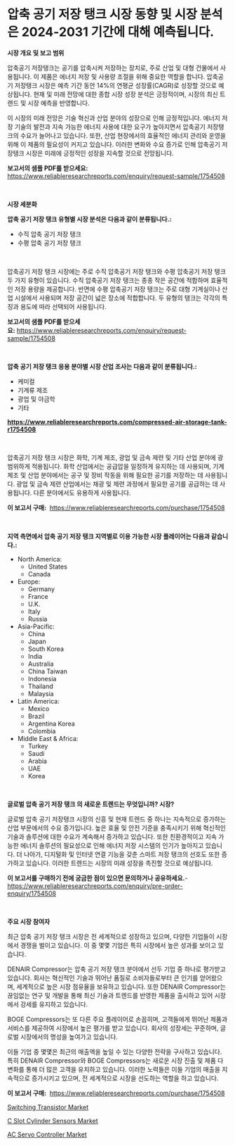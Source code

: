 <p><h1>압축 공기 저장 탱크 시장 동향 및 시장 분석은 2024-2031 기간에 대해 예측됩니다.</h1></p><p><strong>시장 개요 및 보고 범위</strong></p>
<p><p>압축공기 저장탱크는 공기를 압축시켜 저장하는 장치로, 주로 산업 및 대형 건물에서 사용됩니다. 이 제품은 에너지 저장 및 사용량 조절을 위해 중요한 역할을 합니다. 압축공기 저장탱크 시장은 예측 기간 동안 14%의 연평균 성장률(CAGR)로 성장할 것으로 예상됩니다. 현재 및 미래 전망에 대한 종합 시장 성장 분석은 긍정적이며, 시장의 최신 트렌드 및 시장 예측을 반영합니다.</p><p>이 시장의 미래 전망은 기술 혁신과 산업 분야의 성장으로 인해 긍정적입니다. 에너지 저장 기술의 발전과 지속 가능한 에너지 사용에 대한 요구가 높아지면서 압축공기 저장탱크의 수요가 늘어나고 있습니다. 또한, 산업 현장에서의 효율적인 에너지 관리와 운영을 위해 이 제품의 필요성이 커지고 있습니다. 이러한 변화와 수요 증가로 인해 압축공기 저장탱크 시장은 미래에 긍정적인 성장을 지속할 것으로 전망됩니다.</p></p>
<p><strong>보고서의 샘플 PDF를 받으세요:</strong> <a href="https://www.reliableresearchreports.com/enquiry/request-sample/1754508">https://www.reliableresearchreports.com/enquiry/request-sample/1754508</a></p>
<p>&nbsp;</p>
<p><strong>시장 세분화</strong></p>
<p><strong>압축 공기 저장 탱크 유형별 시장 분석은 다음과 같이 분류됩니다.:</strong></p>
<p><ul><li>수직 압축 공기 저장 탱크</li><li>수평 압축 공기 저장 탱크</li></ul></p>
<p>&nbsp;</p>
<p><p>압축공기 저장 탱크 시장에는 주로 수직 압축공기 저장 탱크와 수평 압축공기 저장 탱크 두 가지 유형이 있습니다. 수직 압축공기 저장 탱크는 종종 작은 공간에 적합하며 효율적인 저장 용량을 제공합니다. 반면에 수평 압축공기 저장 탱크는 주로 대형 기계실이나 산업 시설에서 사용되며 저장 공간이 넓은 장소에 적합합니다. 두 유형의 탱크는 각각의 특징과 용도에 따라 선택되어 사용됩니다.</p></p>
<p><strong>보고서의 샘플 PDF를 받으세요:</strong>&nbsp;<a href="https://www.reliableresearchreports.com/enquiry/request-sample/1754508">https://www.reliableresearchreports.com/enquiry/request-sample/1754508</a></p>
<p>&nbsp;</p>
<p><strong> 압축 공기 저장 탱크 응용 분야별 시장 산업 조사는 다음과 같이 분류됩니다.:</strong></p>
<p><ul><li>케미컬</li><li>기계류 제조</li><li>광업 및 야금학</li><li>기타</li></ul></p>
<p><strong><a href="https://www.reliableresearchreports.com/compressed-air-storage-tank-r1754508">https://www.reliableresearchreports.com/compressed-air-storage-tank-r1754508</a></strong></p>
<p>&nbsp;</p>
<p><p>압축공기 저장 탱크 시장은 화학, 기계 제조, 광업 및 금속 제련 및 기타 산업 분야에 광범위하게 적용됩니다. 화학 산업에서는 공급압을 일정하게 유지하는 데 사용되며, 기계 제조 및 산업 분야에서는 공구 및 장비 작동을 위해 필요한 공기를 저장하는 데 사용됩니다. 광업 및 금속 제련 산업에서는 채광 및 제련 과정에서 필요한 공기를 공급하는 데 사용됩니다. 다른 분야에서도 유용하게 사용됩니다.</p></p>
<p><strong>이 보고서 구매:</strong>&nbsp; <a href="https://www.reliableresearchreports.com/purchase/1754508">https://www.reliableresearchreports.com/purchase/1754508</a></p>
<p>&nbsp;</p>
<p><strong>지역 측면에서 압축 공기 저장 탱크 지역별로 이용 가능한 시장 플레이어는 다음과 같습니다.:</strong></p>
<p><ul>
    <li>
        North America:
        <ul>
            <li>United States</li>
            <li>Canada</li>
        </ul>
    </li>
    <li>
        Europe:
        <ul>
            <li>Germany</li>
            <li>France</li>
            <li>U.K.</li>
            <li>Italy</li>
            <li>Russia</li>
        </ul>
    </li>
    <li>
        Asia-Pacific:
        <ul>
            <li>China</li>
            <li>Japan</li>
            <li>South Korea</li>
            <li>India</li>
            <li>Australia</li>
            <li>China Taiwan</li>
            <li>Indonesia</li>
            <li>Thailand</li>
            <li>Malaysia</li>
        </ul>
    </li>
    <li>
        Latin America:
        <ul>
            <li>Mexico</li>
            <li>Brazil</li>
            <li>Argentina Korea</li>
            <li>Colombia</li>
        </ul>
    </li>
    <li>
        Middle East & Africa:
        <ul>
            <li>Turkey</li>
            <li>Saudi</li>
            <li>Arabia</li>
            <li>UAE</li>
            <li>Korea</li>
        </ul>
    </li>
    </ul></p>
<p>&nbsp;</p>
<p><strong>글로벌 압축 공기 저장 탱크 의 새로운 트렌드는 무엇입니까? 시장?</strong></p>
<p><p>글로벌 압축 공기 저장탱크 시장의 신흥 및 현재 트렌드 중 하나는 지속적으로 증가하는 산업 부문에서의 수요 증가입니다. 높은 효율 및 안전 기준을 충족시키기 위해 혁신적인 기술과 솔루션에 대한 수요가 계속해서 증가하고 있습니다. 또한 친환경적이고 지속 가능한 에너지 솔루션의 필요성으로 인해 에너지 저장 시스템의 인기가 높아지고 있습니다. 더 나아가, 디지털화 및 인터넷 연결 기능을 갖춘 스마트 저장 탱크의 선호도 또한 증가하고 있습니다. 이러한 트렌드는 시장의 미래 성장을 촉진할 것으로 예상됩니다.</p></p>
<p><strong>이 보고서를 구매하기 전에 궁금한 점이 있으면 문의하거나 공유하세요.</strong>- <a href="https://www.reliableresearchreports.com/enquiry/pre-order-enquiry/1754508">https://www.reliableresearchreports.com/enquiry/pre-order-enquiry/1754508</a></p>
<p>&nbsp;</p>
<p><strong>주요 시장 참여자</strong></p>
<p><p>최근 압축 공기 저장 탱크 시장은 전 세계적으로 성장하고 있으며, 다양한 기업들이 시장에서 경쟁을 벌이고 있습니다. 이 중 몇몇 기업은 특히 시장에서 높은 성과를 보이고 있습니다.</p><p>DENAIR Compressor는 압축 공기 저장 탱크 분야에서 선두 기업 중 하나로 평가받고 있습니다. 회사는 혁신적인 기술과 뛰어난 품질로 소비자들로부터 큰 인기를 얻어왔으며, 세계적으로 높은 시장 점유율을 보유하고 있습니다. 또한 DENAIR Compressor는 끊임없는 연구 및 개발을 통해 최신 기술과 트렌드를 반영한 제품을 출시하고 있어 시장에서 강세를 유지하고 있습니다.</p><p>BOGE Compressors는 또 다른 주요 플레이어로 손꼽히며, 고객들에게 뛰어난 제품과 서비스를 제공하여 시장에서 높은 평가를 받고 있습니다. 회사의 성장세는 꾸준하며, 글로벌 시장에서의 명성을 높여가고 있습니다.</p><p>이들 기업 중 몇몇은 최근의 매출액을 높일 수 있는 다양한 전략을 구사하고 있습니다. 특히 DENAIR Compressor와 BOGE Compressors는 새로운 시장 진출 및 제품 다변화를 통해 더 많은 고객을 유치하고 있습니다. 이러한 노력들은 이들 기업의 매출을 지속적으로 증가시키고 있으며, 전 세계적으로 시장을 선도하는 역할을 하고 있습니다.</p></p>
<p><strong>이 보고서 구매:</strong>&nbsp;&nbsp;<a href="https://www.reliableresearchreports.com/purchase/1754508">https://www.reliableresearchreports.com/purchase/1754508</a></p>
<p><p><a href="https://thundering-castanet-c65.notion.site/Decoding-Switching-Transistor-Market-Metrics-Market-Share-Trends-and-Growth-Patterns-5043af4105c74c74bd817f4d76cdf30e">Switching Transistor Market</a></p><p><a href="https://bubble-tree-ea4.notion.site/C-Slot-Cylinder-Sensors-Market-Trends-Forecast-and-Competitive-Analysis-to-2031-cf78926419bc449a8de9f814a25c9e02">C Slot Cylinder Sensors Market</a></p><p><a href="https://bubble-tree-ea4.notion.site/AC-Servo-Controller-Market-Focuses-on-Market-Share-Size-and-Projected-Forecast-Till-2031-360ee44cf8794de898cd8b8cd9558aa4">AC Servo Controller Market</a></p></p>
